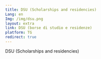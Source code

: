 ```yaml
---
title: DSU (Scholarships and residencies)
Lang: en
Img: /img/dsu.png
layout: extra
link: DSU (borse di studio e residenze)
platform: TG
redirect: true
---
```

DSU (Scholarships and residencies)
